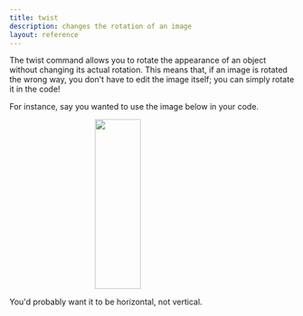 ```yaml
---
title: twist
description: changes the rotation of an image
layout: reference
---
```


The twist command allows you to rotate the appearance of an object without changing its actual rotation. This means that, if an image is rotated the wrong way, you don't have to edit the image itself; you can simply rotate it in the code! 

For instance, say you wanted to use the image below in your code. 

<img src="https://i.imgur.com/PhKFPpt.png" height=300 style="
    display: block;
    margin: auto;
    width: 40%;">

You'd probably want it to be horizontal, not vertical. 
